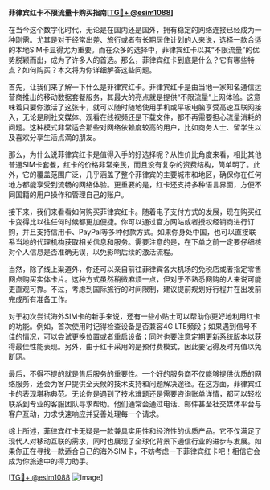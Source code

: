 **菲律宾红卡不限流量卡购买指南[[TG💪+ @esim1088](https://t.me/s/esim1088)]**

在当今这个数字化时代，无论是在国内还是国外，拥有稳定的网络连接已经成为一种刚需。尤其是对于经常出差、旅行或者有长期居住计划的人来说，选择一款合适的本地SIM卡显得尤为重要。而在众多的选择中，菲律宾红卡以其“不限流量”的优势脱颖而出，成为了许多人的首选。那么，菲律宾红卡到底是什么？它有哪些特点？如何购买？本文将为你详细解答这些问题。

首先，让我们来了解一下什么是菲律宾红卡。菲律宾红卡是由当地一家知名通信运营商推出的移动数据套餐服务，其最大的亮点就是提供“不限流量”上网体验。这意味着只要你激活了这张卡，就可以随时随地使用手机或平板电脑享受高速互联网接入，无论是刷社交媒体、观看在线视频还是下载文件，都不再需要担心流量消耗的问题。这种模式非常适合那些对网络依赖度较高的用户，比如商务人士、留学生以及喜欢分享生活点滴的朋友。

那么，为什么说菲律宾红卡是值得入手的好选择呢？从性价比角度来看，相比其他普通SIM卡套餐，红卡的价格非常亲民，而且没有复杂的资费结构，简单明了。此外，它的覆盖范围广泛，几乎涵盖了整个菲律宾的主要城市和地区，确保你在任何地方都能享受到流畅的网络体验。更重要的是，红卡还支持多种语言界面，方便不同国籍的用户操作和管理自己的账户。

接下来，我们来看看如何购买菲律宾红卡。随着电子支付方式的发展，现在购买红卡变得比以往任何时候都更加便捷。你可以通过官方网站或者授权经销商进行订购，并且支持信用卡、PayPal等多种付款方式。如果你身处中国，也可以直接联系当地的代理机构获取相关信息和服务。需要注意的是，在下单之前一定要仔细核对个人信息是否准确无误，以免影响后续的激活流程。

当然，除了线上渠道外，你还可以亲自前往菲律宾各大机场的免税店或者指定零售网点购买实体卡片。这种方式虽然稍微麻烦一点，但对于不熟悉网购的人来说可能更直观可靠。不过，考虑到国际旅行的时间限制，建议提前规划好行程并在出发前完成所有准备工作。

对于初次尝试海外SIM卡的新手来说，还有一些小贴士可以帮助你更好地利用红卡的功能。例如，首次使用时记得检查设备是否兼容4G LTE频段；如果遇到信号不佳的情况，可以尝试更换位置或者重启设备；同时也要注意定期更新系统版本以获得最佳性能表现。另外，由于红卡采用的是预付费模式，因此要记得及时充值以免断网。

最后，不得不提的就是售后服务的重要性。一个好的服务商不仅能够提供优质的网络服务，还会为客户提供全天候的技术支持和问题解决途径。在这方面，菲律宾红卡的表现堪称典范。无论你是遇到了技术难题还是需要咨询账单详情，都可以轻松联系到专业的客服团队寻求帮助。他们通常会通过电话、邮件甚至社交媒体平台与客户互动，力求快速响应并妥善处理每一个请求。

综上所述，菲律宾红卡无疑是一款兼具实用性和经济性的优质产品。它不仅满足了现代人对移动互联的需求，同时也展现了全球化背景下通信行业的进步与发展。如果你正在寻找一款适合自己的海外SIM卡，不妨考虑一下菲律宾红卡吧！相信它会成为你旅途中的得力助手。

[[TG💪+ @esim1088](https://t.me/s/esim1088) ![Image](https://i.postimg.cc/4NQfJmqS/Snipaste-2025-05-13-00-14-12.png)]